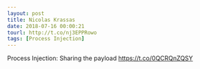 ```yaml
---
layout: post
title: Nicolas Krassas
date: 2018-07-16 00:00:21
tourl: http://t.co/nj3EPPRowo
tags: [Process Injection]
---
```

Process Injection: Sharing the payload https://t.co/0QCRQnZQSY